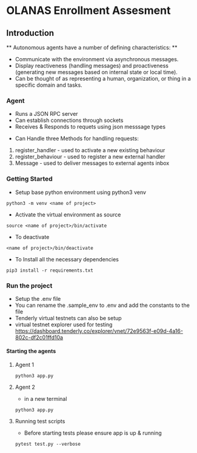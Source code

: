 # OLANAS Enrollment Assesment

## Introduction

 ** Autonomous agents have a number of defining characteristics: **

  - Communicate with the environment via asynchronous messages.
  -  Display reactiveness (handling messages) and proactiveness (generating new messages based on internal state or local time).
  -  Can be thought of as representing a human, organization, or thing in a specific domain and tasks.

### Agent

- Runs a JSON RPC server
- Can establish connections through sockets
- Receives & Responds to requets using json messsage types
* Can Handle three Methods for handling requests:

1. register_handler - used to activate a new existing behaviour 
2. register_behaviour - used to register a new external handler
3. Message - used to deliver messages to external agents inbox

### Getting Started

- Setup base python environment using python3 venv

```
python3 -m venv <name of project>
```

- Activate the virtual environment as source

```
source <name of project>/bin/activate

```

- To deactivate

```
<name of project>/bin/deactivate
```

-  To Install all the necessary dependencies

```
pip3 install -r requirements.txt
```

### Run the project

- Setup the .env file
- You can rename the .sample_env to .env and add the constants to the file
- Tenderly virtual testnets can also be setup
- virtual testnet explorer used for testing https://dashboard.tenderly.co/explorer/vnet/72e9563f-e09d-4a16-802c-df2c01ffd10a

#### Starting the agents

1. Agent 1

    ``` 
    python3 app.py
    ```

2. Agent 2 
    - in a new terminal
    ```
    python3 app.py
    ```

3. Running test scripts

    - Before starting tests please ensure app is up & running

    ```
    pytest test.py --verbose

    ```

